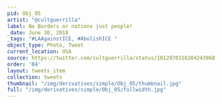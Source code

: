 ```yaml
---
pid: Obj_05
artist: "@cultguerrilla"
label: No Borders or nations just people!
_date: June 30, 2018
_tags: "#LAAgainstICE, #AbolishICE "
object_type: Photo, Tweet
current_location: USA
source: https://twitter.com/cultguerrilla/status/1012970318204243968
order: '04'
layout: tweets_item
collection: tweets
thumbnail: "/img/derivatives/simple/Obj_05/thumbnail.jpg"
full: "/img/derivatives/simple/Obj_05/fullwidth.jpg"
---
```

